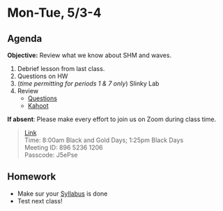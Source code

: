 Mon-Tue, 5/3-4
==================    
  
Agenda    
---------    
**Objective:** Review what we know about SHM and waves.
  
1. Debrief lesson from last class.
2. Questions on HW
3. (*time permitting for periods 1 & 7 only*) Slinky Lab
4. Review
	- [Questions](https://avon.schoology.com/course/2624603229/materials/gp/4918275970)
	- [Kahoot](https://create.kahoot.it/share/2021-honors-physics-waves-review/cac31036-9ec5-4929-8f76-128df822eef4)

**If absent**: Please make every effort to join us on Zoom during class time.

> [Link](https://us02web.zoom.us/j/89652361206?pwd=L3ZYQzBGNitFK0J6K1M4Nk1iM1dYQT09)      
> Time: 8:00am Black and Gold Days; 1:25pm Black Days    
> Meeting ID: 896 5236 1206      
> Passcode: J5ePse

  
Homework     
-------------    
- Make sur your [Syllabus][syl] is done
- Test next class!
  
[syl]: https://avon.schoology.com/course/2624603229/materials?f=369843503  
<!--stackedit_data:
eyJoaXN0b3J5IjpbLTE0NzM1MjM5MTMsLTM5ODgzNDc2NCwtMj
E2MzAxOTYwLDE4MDk0NDQ4NTgsLTgyNzM2OTEyOCwtMTc0MzA0
NTc5MSwtMjA5ODQwOTk2MCwyMDE5NzYxOTYwLC0xMDI1NzMxNj
EzLC0xMjk3NTM3OTkzLC0xMzE5MzM2OTUwLC0yNzA2Njk0Nzks
LTM0OTAzMjgxLC05NjAwNDYwNTIsMTM3ODU0NTgwNCwxNDA2ND
EzMjY1LC0yNDUxMDg4NzMsMTE5NTA1NjMxOCwyMDEzMDU2NTMy
LC0yMTE5OTM4MDI0XX0=
-->